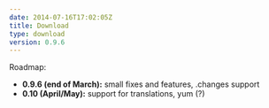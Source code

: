 ```yaml
---
date: 2014-07-16T17:02:05Z
title: Download
type: download
version: 0.9.6
---
```


Roadmap:

* __0.9.6 (end of March):__ small fixes and features, .changes support
* __0.10 (April/May):__ support for translations, yum (?)
